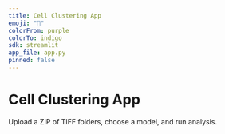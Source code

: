 ```yaml
---
title: Cell Clustering App
emoji: "🔬"
colorFrom: purple
colorTo: indigo
sdk: streamlit
app_file: app.py
pinned: false
---
```


# Cell Clustering App
Upload a ZIP of TIFF folders, choose a model, and run analysis.
